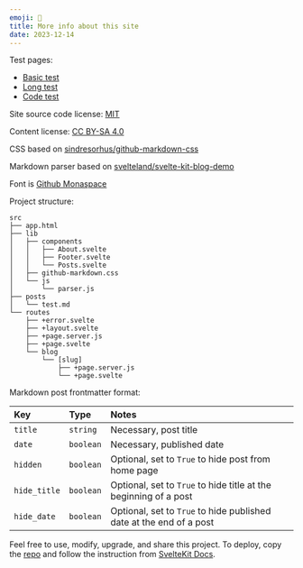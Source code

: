 ```yaml
---
emoji: 📄
title: More info about this site
date: 2023-12-14
---
```


Test pages:

-   [Basic test](/blog/test-basic)
-   [Long test](/blog/test-long)
-   [Code test](/blog/test-code)

Site source code license: [MIT](https://opensource.org/license/mit/)

Content license: [CC BY-SA 4.0](https://creativecommons.org/licenses/by-sa/4.0/)

CSS based on [sindresorhus/github-markdown-css](https://github.com/sindresorhus/github-markdown-css)

Markdown parser based on [svelteland/svelte-kit-blog-demo](https://github.com/svelteland/svelte-kit-blog-demo)

Font is [Github Monaspace](https://monaspace.githubnext.com)

Project structure:

```
src
├── app.html
├── lib
│   ├── components
│   │   ├── About.svelte
│   │   ├── Footer.svelte
│   │   └── Posts.svelte
│   ├── github-markdown.css
│   └── js
│       └── parser.js
├── posts
│   └── test.md
└── routes
    ├── +error.svelte
    ├── +layout.svelte
    ├── +page.server.js
    ├── +page.svelte
    └── blog
        └── [slug]
            ├── +page.server.js
            └── +page.svelte
```

Markdown post frontmatter format:

| Key          | Type      | Notes                                                               |
| :----------- | :-------- | :------------------------------------------------------------------ |
| `title`      | `string`  | Necessary, post title                                               |
| `date`       | `boolean` | Necessary, published date                                           |
| `hidden`     | `boolean` | Optional, set to `True` to hide post from home page                 |
| `hide_title` | `boolean` | Optional, set to `True` to hide title at the beginning of a post    |
| `hide_date`  | `boolean` | Optional, set to `True` to hide published date at the end of a post |

Feel free to use, modify, upgrade, and share this project. To deploy, copy the [repo](https://github.com/1saac7/svelte-blog) and follow the instruction from [SvelteKit Docs](https://kit.svelte.dev/docs/introduction).
